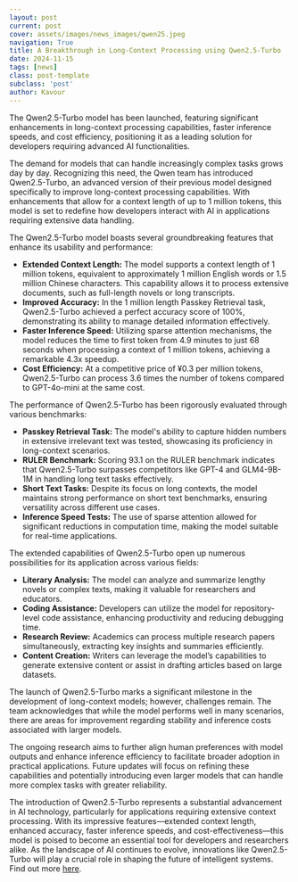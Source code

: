 ```yaml
---
layout: post
current: post
cover: assets/images/news_images/qwen25.jpeg
navigation: True
title: A Breakthrough in Long-Context Processing using Qwen2.5-Turbo
date: 2024-11-15
tags: [news]
class: post-template
subclass: 'post'
author: Kavour
---
```

    
<p>The Qwen2.5-Turbo model has been launched, featuring significant enhancements in long-context processing capabilities, faster inference speeds, and cost efficiency, positioning it as a leading solution for developers requiring advanced AI functionalities.</p>

<p>The demand for models that can handle increasingly complex tasks grows day by day. Recognizing this need, the Qwen team has introduced Qwen2.5-Turbo, an advanced version of their previous model designed specifically to improve long-context processing capabilities. With enhancements that allow for a context length of up to 1 million tokens, this model is set to redefine how developers interact with AI in applications requiring extensive data handling.</p>

<p>The Qwen2.5-Turbo model boasts several groundbreaking features that enhance its usability and performance:</p>
<ul>
    <li><strong>Extended Context Length:</strong> The model supports a context length of 1 million tokens, equivalent to approximately 1 million English words or 1.5 million Chinese characters. This capability allows it to process extensive documents, such as full-length novels or long transcripts.</li>
    <li><strong>Improved Accuracy:</strong> In the 1 million length Passkey Retrieval task, Qwen2.5-Turbo achieved a perfect accuracy score of 100%, demonstrating its ability to manage detailed information effectively.</li>
    <li><strong>Faster Inference Speed:</strong> Utilizing sparse attention mechanisms, the model reduces the time to first token from 4.9 minutes to just 68 seconds when processing a context of 1 million tokens, achieving a remarkable 4.3x speedup.</li>
    <li><strong>Cost Efficiency:</strong> At a competitive price of ¥0.3 per million tokens, Qwen2.5-Turbo can process 3.6 times the number of tokens compared to GPT-4o-mini at the same cost.</li>
</ul>

<p>The performance of Qwen2.5-Turbo has been rigorously evaluated through various benchmarks:</p>
<ul>
    <li><strong>Passkey Retrieval Task:</strong> The model's ability to capture hidden numbers in extensive irrelevant text was tested, showcasing its proficiency in long-context scenarios.</li>
    <li><strong>RULER Benchmark:</strong> Scoring 93.1 on the RULER benchmark indicates that Qwen2.5-Turbo surpasses competitors like GPT-4 and GLM4-9B-1M in handling long text tasks effectively.</li>
    <li><strong>Short Text Tasks:</strong> Despite its focus on long contexts, the model maintains strong performance on short text benchmarks, ensuring versatility across different use cases.</li>
    <li><strong>Inference Speed Tests:</strong> The use of sparse attention allowed for significant reductions in computation time, making the model suitable for real-time applications.</li>
</ul>

<p>The extended capabilities of Qwen2.5-Turbo open up numerous possibilities for its application across various fields:</p>
<ul>
    <li><strong>Literary Analysis:</strong> The model can analyze and summarize lengthy novels or complex texts, making it valuable for researchers and educators.</li>
    <li><strong>Coding Assistance:</strong> Developers can utilize the model for repository-level code assistance, enhancing productivity and reducing debugging time.</li>
    <li><strong>Research Review:</strong> Academics can process multiple research papers simultaneously, extracting key insights and summaries efficiently.</li>
    <li><strong>Content Creation:</strong> Writers can leverage the model’s capabilities to generate extensive content or assist in drafting articles based on large datasets.</li>
</ul>

<p>The launch of Qwen2.5-Turbo marks a significant milestone in the development of long-context models; however, challenges remain. The team acknowledges that while the model performs well in many scenarios, there are areas for improvement regarding stability and inference costs associated with larger models.</p>

<p>The ongoing research aims to further align human preferences with model outputs and enhance inference efficiency to facilitate broader adoption in practical applications. Future updates will focus on refining these capabilities and potentially introducing even larger models that can handle more complex tasks with greater reliability.</p>

<p>The introduction of Qwen2.5-Turbo represents a substantial advancement in AI technology, particularly for applications requiring extensive context processing. With its impressive features—extended context length, enhanced accuracy, faster inference speeds, and cost-effectiveness—this model is poised to become an essential tool for developers and researchers alike. As the landscape of AI continues to evolve, innovations like Qwen2.5-Turbo will play a crucial role in shaping the future of intelligent systems. Find out more <a href='https://qwenlm.github.io/blog/qwen2.5-turbo/'>here</a>.</p>

